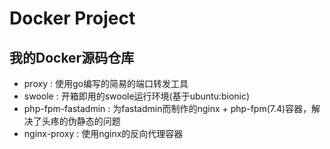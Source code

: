 # Docker Project
## 我的Docker源码仓库

 - proxy : 使用go编写的简易的端口转发工具
 - swoole : 开箱即用的swoole运行环境(基于ubuntu:bionic)
 - php-fpm-fastadmin : 为fastadmin而制作的nginx + php-fpm(7.4)容器，解决了头疼的伪静态的问题
 - nginx-proxy : 使用nginx的反向代理容器